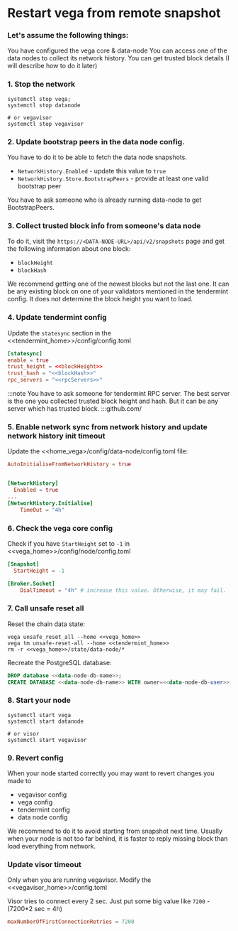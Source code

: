 # Restart vega from remote snapshot

### Let's assume the following things:

You have configured the vega core & data-node
You can access one of the data nodes to collect its network history.
You can get trusted block details (I will describe how to do it later)

### 1. Stop the network

```shell
systemctl stop vega;
systemctl stop datanode

# or vegavisor
systemctl stop vegavisor
```

### 2. Update bootstrap peers in the data node config.

You have to do it to be able to fetch the data node snapshots.

- `NetworkHistory.Enabled` - update this value to `true`
- `NetworkHistory.Store.BootstrapPeers` - provide at least one valid bootstrap peer

You have to ask someone who is already running data-node to get BootstrapPeers.

### 3. Collect trusted block info from someone's data node

To do it, visit the `https://<DATA-NODE-URL>/api/v2/snapshots` page and get the following information about one block:
- `blockHeight` 
- `blockHash`

We recommend getting one of the newest blocks but not the last one. It can be any existing block on one of your validators mentioned in the tendermint config. It does not determine the block height you want to load.

### 4. Update tendermint config
Update the `statesync` section in the <<tendermint_home>>/config/config.toml

```toml
[statesync]
enable = true
trust_height = <<blockHeight>>
trust_hash = "<<blockHash>>"
rpc_servers = "<<rpcServers>>"
```

:::note
You have to ask someone for tendermint RPC server. The best server is the one you collected trusted block height and hash. But it can be any server which has trusted block.
:::github.com/

### 5. Enable network sync from network history and update network history init timeout

Update the <<home_vega>/config/data-node/config.toml file:

```toml
AutoInitialiseFromNetworkHistory = true


[NetworkHistory]
  Enabled = true
...
[NetworkHistory.Initialise]
    TimeOut = "4h"
```

### 6. Check the vega core config

Check if you have `StartHeight` set to `-1` in <<vega_home>>/config/node/config.toml

```toml
[Snapshot]
  StartHeight = -1

[Broker.Socket]
    DialTimeout = "4h" # increase this value. Otherwise, it may fail.
```

### 7. Call unsafe reset all

Reset the chain data state:

```shell
vega unsafe_reset_all --home <<vega_home>>
vega tm unsafe-reset-all --home <<tendermint_home>>
rm -r <<vega_home>>/state/data-node/*
```

Recreate the PostgreSQL database:

```sql
DROP database <<data-node-db-name>>;
CREATE DATABASE <<data-node-db-name>> WITH owner=<<data-node-db-user>>;
```

### 8. Start your node

```shell
systemctl start vega
systemctl start datanode

# or visor
systemctl start vegavisor
```

### 9. Revert config

When your node started correctly you may want to revert changes you made to

- vegavisor config
- vega config
- tendermint config
- data node config

We recommend to do it to avoid starting from snapshot next time. Usually when your node is not too far behind, it is faster to reply missing block than load everything from network.

### Update visor timeout

Only when you are running vegavisor. Modify the <<vegavisor_home>>/config.toml

Visor tries to connect every 2 sec. Just put some big value like `7200` -  (7200*2 sec = 4h)

```toml
maxNumberOfFirstConnectionRetries = 7200
```
